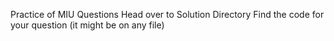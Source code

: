 Practice of MIU Questions
Head over to Solution Directory 
Find the code for your question (it might be on any file)
